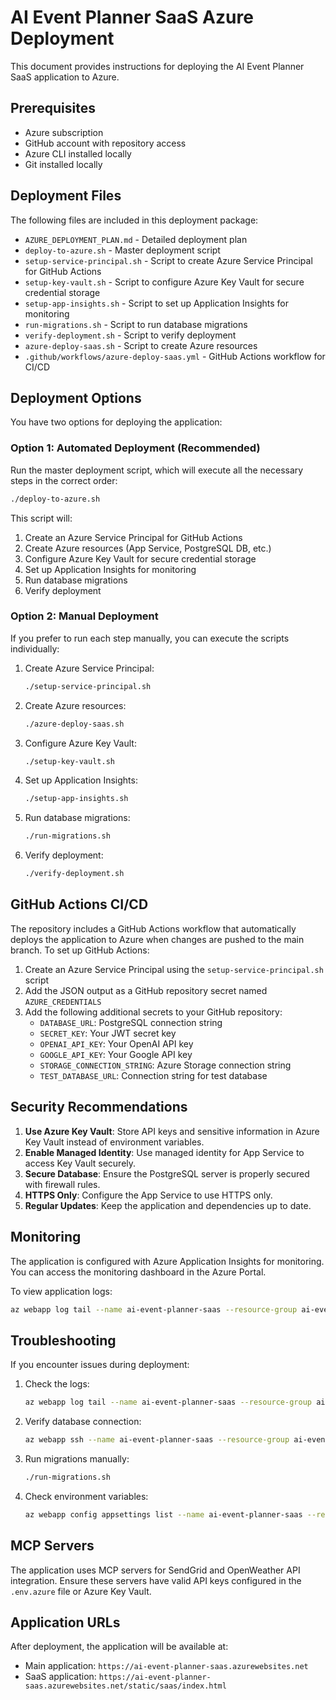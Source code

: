 # AI Event Planner SaaS Azure Deployment

This document provides instructions for deploying the AI Event Planner SaaS application to Azure.

## Prerequisites

- Azure subscription
- GitHub account with repository access
- Azure CLI installed locally
- Git installed locally

## Deployment Files

The following files are included in this deployment package:

- `AZURE_DEPLOYMENT_PLAN.md` - Detailed deployment plan
- `deploy-to-azure.sh` - Master deployment script
- `setup-service-principal.sh` - Script to create Azure Service Principal for GitHub Actions
- `setup-key-vault.sh` - Script to configure Azure Key Vault for secure credential storage
- `setup-app-insights.sh` - Script to set up Application Insights for monitoring
- `run-migrations.sh` - Script to run database migrations
- `verify-deployment.sh` - Script to verify deployment
- `azure-deploy-saas.sh` - Script to create Azure resources
- `.github/workflows/azure-deploy-saas.yml` - GitHub Actions workflow for CI/CD

## Deployment Options

You have two options for deploying the application:

### Option 1: Automated Deployment (Recommended)

Run the master deployment script, which will execute all the necessary steps in the correct order:

```bash
./deploy-to-azure.sh
```

This script will:
1. Create an Azure Service Principal for GitHub Actions
2. Create Azure resources (App Service, PostgreSQL DB, etc.)
3. Configure Azure Key Vault for secure credential storage
4. Set up Application Insights for monitoring
5. Run database migrations
6. Verify deployment

### Option 2: Manual Deployment

If you prefer to run each step manually, you can execute the scripts individually:

1. Create Azure Service Principal:
   ```bash
   ./setup-service-principal.sh
   ```

2. Create Azure resources:
   ```bash
   ./azure-deploy-saas.sh
   ```

3. Configure Azure Key Vault:
   ```bash
   ./setup-key-vault.sh
   ```

4. Set up Application Insights:
   ```bash
   ./setup-app-insights.sh
   ```

5. Run database migrations:
   ```bash
   ./run-migrations.sh
   ```

6. Verify deployment:
   ```bash
   ./verify-deployment.sh
   ```

## GitHub Actions CI/CD

The repository includes a GitHub Actions workflow that automatically deploys the application to Azure when changes are pushed to the main branch. To set up GitHub Actions:

1. Create an Azure Service Principal using the `setup-service-principal.sh` script
2. Add the JSON output as a GitHub repository secret named `AZURE_CREDENTIALS`
3. Add the following additional secrets to your GitHub repository:
   - `DATABASE_URL`: PostgreSQL connection string
   - `SECRET_KEY`: Your JWT secret key
   - `OPENAI_API_KEY`: Your OpenAI API key
   - `GOOGLE_API_KEY`: Your Google API key
   - `STORAGE_CONNECTION_STRING`: Azure Storage connection string
   - `TEST_DATABASE_URL`: Connection string for test database

## Security Recommendations

1. **Use Azure Key Vault**: Store API keys and sensitive information in Azure Key Vault instead of environment variables.
2. **Enable Managed Identity**: Use managed identity for App Service to access Key Vault securely.
3. **Secure Database**: Ensure the PostgreSQL server is properly secured with firewall rules.
4. **HTTPS Only**: Configure the App Service to use HTTPS only.
5. **Regular Updates**: Keep the application and dependencies up to date.

## Monitoring

The application is configured with Azure Application Insights for monitoring. You can access the monitoring dashboard in the Azure Portal.

To view application logs:

```bash
az webapp log tail --name ai-event-planner-saas --resource-group ai-event-planner-rg
```

## Troubleshooting

If you encounter issues during deployment:

1. Check the logs:
   ```bash
   az webapp log tail --name ai-event-planner-saas --resource-group ai-event-planner-rg
   ```

2. Verify database connection:
   ```bash
   az webapp ssh --name ai-event-planner-saas --resource-group ai-event-planner-rg --command "cd /home/site/wwwroot && python -c 'from app.db.session import engine; print(\"Connected\" if engine.connect() else \"Failed\")'"
   ```

3. Run migrations manually:
   ```bash
   ./run-migrations.sh
   ```

4. Check environment variables:
   ```bash
   az webapp config appsettings list --name ai-event-planner-saas --resource-group ai-event-planner-rg
   ```

## MCP Servers

The application uses MCP servers for SendGrid and OpenWeather API integration. Ensure these servers have valid API keys configured in the `.env.azure` file or Azure Key Vault.

## Application URLs

After deployment, the application will be available at:

- Main application: `https://ai-event-planner-saas.azurewebsites.net`
- SaaS application: `https://ai-event-planner-saas.azurewebsites.net/static/saas/index.html`
